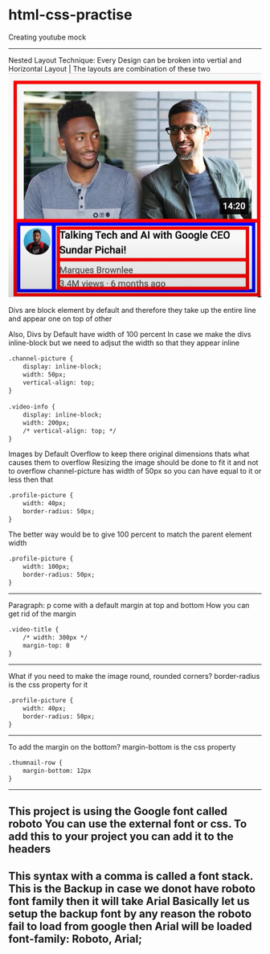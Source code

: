 # html-css-practise

Creating youtube mock

---
Nested Layout Technique:
Every Design can be broken into vertial and Horizontal Layout | The layouts are combination of these two
![Reference](/asset/learning/layouts.png)

Divs are block element by default and therefore they take up the entire line and appear one on top of other

<div></div>
<div></div>

Also, Divs by Default have width of 100 percent
In case we make the divs inline-block but we need to adjsut the width so that they appear inline

```
.channel-picture {
    display: inline-block;
    width: 50px;
    vertical-align: top;
}

.video-info {
    display: inline-block;
    width: 200px;
    /* vertical-align: top; */
}
```

Images by Default Overflow to keep there original dimensions thats what causes them to overflow
Resizing the image should be done to fit it and not to overflow
channel-picture has width of 50px so you can have equal to it or less then that
```
.profile-picture {
    width: 40px;
    border-radius: 50px;
}
```

The better way would be to give 100 percent to match the parent element width
```
.profile-picture {
    width: 100px;
    border-radius: 50px;
}
```

------------------------------------------------------------------------------------------------------------------------
Paragraph: p come with a default margin at top and bottom
How you can get rid of the margin 
```
.video-title {
    /* width: 300px */
    margin-top: 0
}
```

------------------------------------------------------------------------------------------------------------------------
What if you need to make the image round, rounded corners?
border-radius is the css property for it 
```
.profile-picture {
    width: 40px;
    border-radius: 50px;
}
```
------------------------------------------------------------------------------------------------------------------------
To add the margin on the bottom?
margin-bottom is the css property
```
.thumnail-row {
    margin-bottom: 12px
}
```
------------------------------------------------------------------------------------------------------------------------
This project is using the Google font called roboto
You can use the external font or css. To add this to your project you can add it to the headers
------------------------------------------------------------------------------------------------------------------------
This syntax with a comma is called a font stack. This is the Backup in case we donot have roboto font family then it will take Arial
Basically let us setup the backup font by any reason the roboto fail to load from google then Arial will be loaded
font-family: Roboto, Arial;
------------------------------------------------------------------------------------------------------------------------






